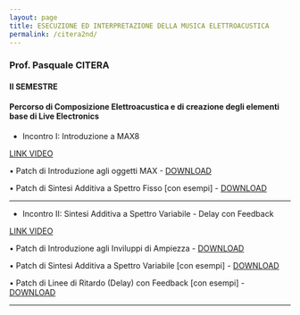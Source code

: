 ```yaml
---
layout: page
title: ESECUZIONE ED INTERPRETAZIONE DELLA MUSICA ELETTROACUSTICA
permalink: /citera2nd/
---
```


### Prof. Pasquale CITERA
#### II SEMESTRE

#### Percorso di Composizione Elettroacustica e di creazione degli elementi base di Live Electronics


- Incontro I: Introduzione a MAX8

<a href="https://youtu.be/NYywavqffFI" target="_blank">LINK VIDEO</a>


• Patch di Introduzione agli oggetti MAX -
<a href="https://www.dropbox.com/s/ievrzvp8o7gfdi2/01a_Introduzione.maxhelp?dl=0" target="_blank">DOWNLOAD</a>


• Patch di Sintesi Additiva a Spettro Fisso [con esempi] -
<a href="https://www.dropbox.com/s/o22zegr87br9x41/01b_AdditivaSpettroFisso.maxpat?dl=0" target="_blank">DOWNLOAD</a>


---

- Incontro II: Sintesi Additiva a Spettro Variabile - Delay con Feedback

<a href="https://youtu.be/Oh4VxEO6YX4" target="_blank">LINK VIDEO</a>

• Patch di Introduzione agli Inviluppi di Ampiezza -
<a href="https://www.dropbox.com/s/litlejwe3dd3cwf/02a_InviluppoDAmpiezza.maxhelp?dl=0" target="_blank">DOWNLOAD</a>

• Patch di Sintesi Additiva a Spettro Variabile [con esempi] -
<a href="https://www.dropbox.com/s/0nasxfozlog9o4d/02b_SintesiAdditivaSpettroVariabile.maxpat?dl=0" target="_blank">DOWNLOAD</a>

• Patch di Linee di Ritardo (Delay) con Feedback [con esempi] -
<a href="https://www.dropbox.com/s/l3bojtiree0tbok/02c_DelayFeedback.maxpat?dl=0" target="_blank">DOWNLOAD</a>


---
